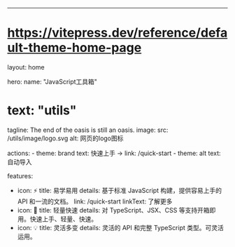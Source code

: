 ---
# https://vitepress.dev/reference/default-theme-home-page
layout: home

hero:
  name: "JavaScript工具箱"
  # text: "utils"
  tagline: The end of the oasis is still an oasis.
  image: 
    src: /utils/image/logo.svg
    alt: 网页的logo图标
   
  actions:
    - theme: brand
      text: 快速上手 ->
      link: /quick-start
    - theme: alt
      text: 自动导入

features:
  - icon: ⚡️ 
    title: 易学易用
    details: 基于标准 JavaScript 构建，提供容易上手的 API 和一流的文档。
    link: /quick-start
    linkText: 了解更多
  - icon: 🔑
    title: 轻量快速
    details: 对 TypeScript、JSX、CSS 等支持开箱即用。快速上手、轻量、快速。
  - icon: 💡
    title: 灵活多变
    details: 灵活的 API 和完整 TypeScript 类型。可灵活运用。



